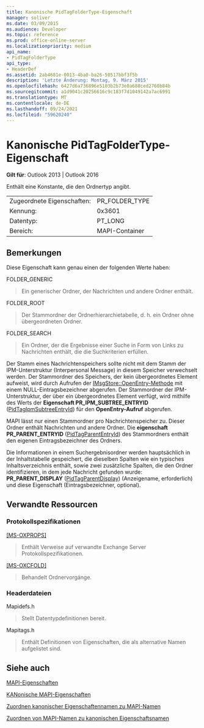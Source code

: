 ```yaml
---
title: Kanonische PidTagFolderType-Eigenschaft
manager: soliver
ms.date: 03/09/2015
ms.audience: Developer
ms.topic: reference
ms.prod: office-online-server
ms.localizationpriority: medium
api_name:
- PidTagFolderType
api_type:
- HeaderDef
ms.assetid: 2ab4681e-0013-4ba0-ba26-50517bbf3f5b
description: 'Letzte Änderung: Montag, 9. März 2015'
ms.openlocfilehash: 6427d6a736896e5103b2b73e0a688ced2760b84b
ms.sourcegitcommit: a1d9041c20256616c9c183f7d1049142a7ac6991
ms.translationtype: MT
ms.contentlocale: de-DE
ms.lasthandoff: 09/24/2021
ms.locfileid: "59620240"
---
```

# <a name="pidtagfoldertype-canonical-property"></a>Kanonische PidTagFolderType-Eigenschaft

  
  
**Gilt für**: Outlook 2013 | Outlook 2016 
  
Enthält eine Konstante, die den Ordnertyp angibt. 
  
|||
|:-----|:-----|
|Zugeordnete Eigenschaften:  <br/> |PR_FOLDER_TYPE  <br/> |
|Kennung:  <br/> |0x3601  <br/> |
|Datentyp:  <br/> |PT_LONG  <br/> |
|Bereich:  <br/> |MAPI-Container  <br/> |
   
## <a name="remarks"></a>Bemerkungen

Diese Eigenschaft kann genau einen der folgenden Werte haben:
  
FOLDER_GENERIC 
  
> Ein generischer Ordner, der Nachrichten und andere Ordner enthält.
    
FOLDER_ROOT 
  
> Der Stammordner der Ordnerhierarchietabelle, d. h. ein Ordner ohne übergeordneten Ordner.
    
FOLDER_SEARCH 
  
> Ein Ordner, der die Ergebnisse einer Suche in Form von Links zu Nachrichten enthält, die die Suchkriterien erfüllen.
    
Der Stamm eines Nachrichtenspeichers sollte nicht mit dem Stamm der IPM-Unterstruktur (Interpersonal Message) in diesem Speicher verwechselt werden. Der Stammordner des Speichers, der kein übergeordnetes Element aufweist, wird durch Aufrufen der [IMsgStore::OpenEntry-Methode](imsgstore-openentry.md) mit einem NULL-Eintragsbezeichner abgerufen. Der Stammordner der IPM-Unterstruktur, der über ein übergeordnetes Element verfügt, wird mithilfe des Werts der **Eigenschaft PR_IPM_SUBTREE_ENTRYID** ([PidTagIpmSubtreeEntryId](pidtagipmsubtreeentryid-canonical-property.md)) für den **OpenEntry-Aufruf** abgerufen. 
  
MAPI lässt nur einen Stammordner pro Nachrichtenspeicher zu. Dieser Ordner enthält Nachrichten und andere Ordner. Die **eigenschaft PR_PARENT_ENTRYID** ([PidTagParentEntryId](pidtagparententryid-canonical-property.md)) des Stammordners enthält den eigenen Eintragsbezeichner des Ordners.
  
Die Informationen in einem Suchergebnisordner werden hauptsächlich in der Inhaltstabelle gespeichert, die dieselben Spalten wie ein typisches Inhaltsverzeichnis enthält, sowie zwei zusätzliche Spalten, die den Ordner identifizieren, in dem jede Nachricht gefunden wurde: **PR_PARENT_DISPLAY** ([PidTagParentDisplay](pidtagparentdisplay-canonical-property.md)) (Anzeigename, erforderlich) und diese Eigenschaft (Eintragsbezeichner, optional).
  
## <a name="related-resources"></a>Verwandte Ressourcen

### <a name="protocol-specifications"></a>Protokollspezifikationen

[[MS-OXPROPS]](https://msdn.microsoft.com/library/f6ab1613-aefe-447d-a49c-18217230b148%28Office.15%29.aspx)
  
> Enthält Verweise auf verwandte Exchange Server Protokollspezifikationen.
    
[[MS-OXCFOLD]](https://msdn.microsoft.com/library/c0f31b95-c07f-486c-98d9-535ed9705fbf%28Office.15%29.aspx)
  
> Behandelt Ordnervorgänge.
    
### <a name="header-files"></a>Headerdateien

Mapidefs.h
  
> Stellt Datentypdefinitionen bereit.
    
Mapitags.h
  
> Enthält Definitionen von Eigenschaften, die als alternative Namen aufgelistet sind.
    
## <a name="see-also"></a>Siehe auch



[MAPI-Eigenschaften](mapi-properties.md)
  
[KANonische MAPI-Eigenschaften](mapi-canonical-properties.md)
  
[Zuordnen kanonischer Eigenschaftennamen zu MAPI-Namen](mapping-canonical-property-names-to-mapi-names.md)
  
[Zuordnen von MAPI-Namen zu kanonischen Eigenschaftsnamen](mapping-mapi-names-to-canonical-property-names.md)

